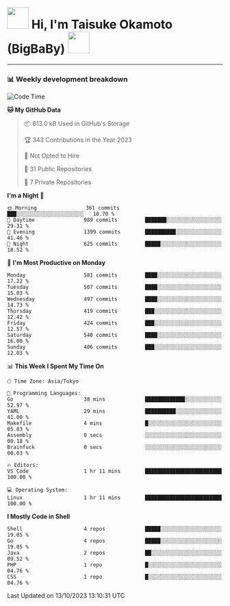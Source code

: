 <!-- Title -->
<h1>
    <img src="https://media.tenor.com/TlyRveJkgo4AAAAi/cloud-cloud-strife.gif" width="50"/> 
    Hi, I'm Taisuke Okamoto (BigBaBy) 
    <img src="https://media.tenor.com/TlyRveJkgo4AAAAi/cloud-cloud-strife.gif" width="50"/>
</h1>

---

<h3> 📊 Weekly development breakdown </h3>
<!-- waka-readme-stats -->

<!--START_SECTION:waka-->
![Code Time](http://img.shields.io/badge/Code%20Time-1%2C632%20hrs%2010%20mins-blue)

**🐱 My GitHub Data** 

> 📦 613.0 kB Used in GitHub's Storage 
 > 
> 🏆 343 Contributions in the Year 2023
 > 
> 🚫 Not Opted to Hire
 > 
> 📜 31 Public Repositories 
 > 
> 🔑 7 Private Repositories 
 > 
**I'm a Night 🦉** 

```text
🌞 Morning                361 commits         ███░░░░░░░░░░░░░░░░░░░░░░   10.70 % 
🌆 Daytime                989 commits         ███████░░░░░░░░░░░░░░░░░░   29.31 % 
🌃 Evening                1399 commits        ██████████░░░░░░░░░░░░░░░   41.46 % 
🌙 Night                  625 commits         █████░░░░░░░░░░░░░░░░░░░░   18.52 % 
```
📅 **I'm Most Productive on Monday** 

```text
Monday                   581 commits         ████░░░░░░░░░░░░░░░░░░░░░   17.22 % 
Tuesday                  507 commits         ████░░░░░░░░░░░░░░░░░░░░░   15.03 % 
Wednesday                497 commits         ████░░░░░░░░░░░░░░░░░░░░░   14.73 % 
Thursday                 419 commits         ███░░░░░░░░░░░░░░░░░░░░░░   12.42 % 
Friday                   424 commits         ███░░░░░░░░░░░░░░░░░░░░░░   12.57 % 
Saturday                 540 commits         ████░░░░░░░░░░░░░░░░░░░░░   16.00 % 
Sunday                   406 commits         ███░░░░░░░░░░░░░░░░░░░░░░   12.03 % 
```


📊 **This Week I Spent My Time On** 

```text
🕑︎ Time Zone: Asia/Tokyo

💬 Programming Languages: 
Go                       38 mins             █████████████░░░░░░░░░░░░   52.97 % 
YAML                     29 mins             ██████████░░░░░░░░░░░░░░░   41.00 % 
Makefile                 4 mins              █░░░░░░░░░░░░░░░░░░░░░░░░   05.83 % 
Assembly                 0 secs              ░░░░░░░░░░░░░░░░░░░░░░░░░   00.18 % 
Brainfuck                0 secs              ░░░░░░░░░░░░░░░░░░░░░░░░░   00.03 % 

🔥 Editors: 
VS Code                  1 hr 11 mins        █████████████████████████   100.00 % 

💻 Operating System: 
Linux                    1 hr 11 mins        █████████████████████████   100.00 % 
```

**I Mostly Code in Shell** 

```text
Shell                    4 repos             █████░░░░░░░░░░░░░░░░░░░░   19.05 % 
Go                       4 repos             █████░░░░░░░░░░░░░░░░░░░░   19.05 % 
Java                     2 repos             ██░░░░░░░░░░░░░░░░░░░░░░░   09.52 % 
PHP                      1 repo              █░░░░░░░░░░░░░░░░░░░░░░░░   04.76 % 
CSS                      1 repo              █░░░░░░░░░░░░░░░░░░░░░░░░   04.76 % 
```




 Last Updated on 13/10/2023 13:10:31 UTC
<!--END_SECTION:waka-->
